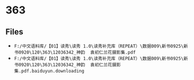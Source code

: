 # 363

## Files

- `F:/中文语料库/【01】读秀\读秀 1.0\读秀补充库（REPEAT）\数据009\新书0925\新书0920\120\363\12036342_神韵  袁初仁兰花摄影集.pdf`
- `F:/中文语料库/【01】读秀\读秀 1.0\读秀补充库（REPEAT）\数据009\新书0925\新书0920\120\363\12036342_神韵  袁初仁兰花摄影集.pdf.baiduyun.downloading`
